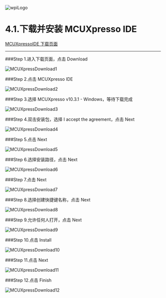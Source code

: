 ![wpiLogo](../../imgs/wpiLogo.jpg)

# 4.1.下载并安装 MCUXpresso IDE

[MCUXpressoIDE 下载页面](https://www.nxp.com/support/developer-resources/software-development-tools/mcuxpresso-software-and-tools/mcuxpresso-integrated-development-environment-ide:MCUXpresso-IDE)

---

###Step 1.进入下载页面，点击 Download

![MCUXpressDownload1](../../imgs/MCUXpressoIDE/MCUXpressoDownload1.jpg)

###Step 2.点击 MCUXpresso IDE

![MCUXpressDownload2](../../imgs/MCUXpressoIDE/MCUXpressoDownload2.jpg)

###Step 3.选择 MCUXpresso v10.3.1 - Windows，等待下载完成

![MCUXpressDownload3](../../imgs/MCUXpressoIDE/MCUXpressoDownload3.jpg)

###Step 4.双击安装包，选择 I accept the agreement，点击 Next

![MCUXpressDownload4](../../imgs/MCUXpressoIDE/MCUXpressoDownload4.jpg)

###Step 5.点击 Next

![MCUXpressDownload5](../../imgs/MCUXpressoIDE/MCUXpressoDownload5.jpg)

###Step 6.选择安装路径，点击 Next

![MCUXpressDownload6](../../imgs/MCUXpressoIDE/MCUXpressoDownload6.jpg)

###Step 7.点击 Next

![MCUXpressDownload7](../../imgs/MCUXpressoIDE/MCUXpressoDownload7.jpg)

###Step 8.选择创建快捷键名称，点击 Next

![MCUXpressDownload8](../../imgs/MCUXpressoIDE/MCUXpressoDownload8.jpg)

###Step 9.允许任何人打开，点击 Next

![MCUXpressDownload9](../../imgs/MCUXpressoIDE/MCUXpressoDownload9.jpg)

###Step 10.点击 Install

![MCUXpressDownload10](../../imgs/MCUXpressoIDE/MCUXpressoDownload10.jpg)

###Step 11.点击 Next

![MCUXpressDownload11](../../imgs/MCUXpressoIDE/MCUXpressoDownload11.jpg)

###Step 12.点击 Finish

![MCUXpressDownload12](../../imgs/MCUXpressoIDE/MCUXpressoDownload12.jpg)
